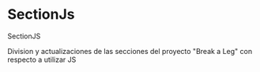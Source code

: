 # SectionJs
SectionJS</br>

Division y actualizaciones de las secciones del proyecto "Break a Leg" con respecto a utilizar JS</br>
